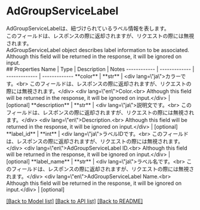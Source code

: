 # AdGroupServiceLabel

<div lang=\"ja\">AdGroupServiceLabelは、紐づけられているラベル情報を表します。<br> このフィールドは、レスポンスの際に返却されますが、リクエストの際には無視されます。</div> <div lang=\"en\">AdGroupServiceLabel object describes label information to be associated.<br> Although this field will be returned in the response, it will be ignored on input.</div> 
## Properties
Name | Type | Description | Notes
------------ | ------------- | ------------- | -------------
**color** | **str** | &lt;div lang&#x3D;\&quot;ja\&quot;&gt;カラーです。&lt;br&gt; このフィールドは、レスポンスの際に返却されますが、リクエストの際には無視されます。&lt;/div&gt; &lt;div lang&#x3D;\&quot;en\&quot;&gt;Color.&lt;br&gt; Although this field will be returned in the response, it will be ignored on input.&lt;/div&gt;  | [optional] 
**description** | **str** | &lt;div lang&#x3D;\&quot;ja\&quot;&gt;説明文です。&lt;br&gt; このフィールドは、レスポンスの際に返却されますが、リクエストの際には無視されます。&lt;/div&gt; &lt;div lang&#x3D;\&quot;en\&quot;&gt;Description.&lt;br&gt; Although this field will be returned in the response, it will be ignored on input.&lt;/div&gt;  | [optional] 
**label_id** | **int** | &lt;div lang&#x3D;\&quot;ja\&quot;&gt;ラベルIDです。&lt;br&gt; このフィールドは、レスポンスの際に返却されますが、リクエストの際には無視されます。&lt;/div&gt; &lt;div lang&#x3D;\&quot;en\&quot;&gt;AdGroupServiceLabel ID.&lt;br&gt; Although this field will be returned in the response, it will be ignored on input.&lt;/div&gt;  | [optional] 
**label_name** | **str** | &lt;div lang&#x3D;\&quot;ja\&quot;&gt;ラベル名です。&lt;br&gt; このフィールドは、レスポンスの際に返却されますが、リクエストの際には無視されます。&lt;/div&gt; &lt;div lang&#x3D;\&quot;en\&quot;&gt;AdGroupServiceLabel Name.&lt;br&gt; Although this field will be returned in the response, it will be ignored on input.&lt;/div&gt;  | [optional] 

[[Back to Model list]](../README.md#documentation-for-models) [[Back to API list]](../README.md#documentation-for-api-endpoints) [[Back to README]](../README.md)


